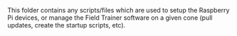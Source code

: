 This folder contains any scripts/files which are used to setup the Raspberry Pi devices, or manage the
Field Trainer software on a given cone (pull updates, create the startup scripts, etc).
